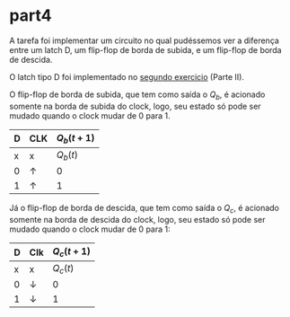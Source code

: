 part4
=====

A tarefa foi implementar um circuito no qual pudéssemos ver a diferença entre um latch D, 
um flip-flop de borda de subida, e um flip-flop de borda de descida.

O latch tipo D foi implementado no [segundo exercicio](../d_latch) (Parte II).

O flip-flop de borda de subida, que tem como saída o $Q_b$, é acionado somente na borda 
de subida do clock, logo, seu estado só pode ser mudado quando o clock mudar de $0$ para $1$.

 D |    CLK       | $Q_b(t+1)$
---|--------------|------------
 x |      x       |  $Q_b(t)$
 0 |  $\uparrow$  |      0
 1 |  $\uparrow$  |      1

Já o flip-flop de borda de descida, que tem como saída o $Q_c$, é acionado somente na borda 
de descida do clock, logo, seu estado só pode ser mudado quando o clock mudar de $0$ para $1$:

 D |    Clk       | $Q_c(t+1)$
---|--------------|------------
 x |      x       |  $Q_c(t)$
 0 | $\downarrow$ |      0
 1 | $\downarrow$ |      1

